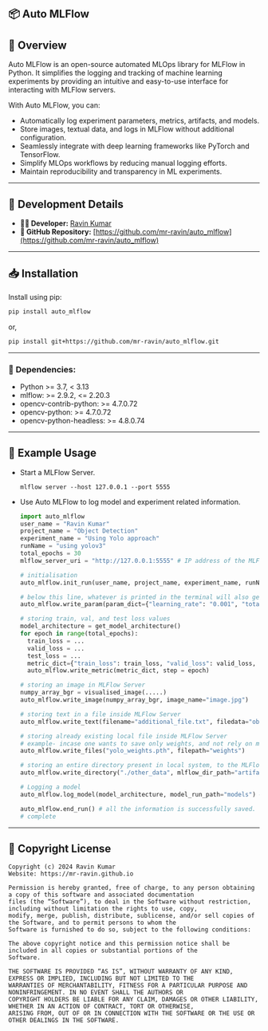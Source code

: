 ## 📦 **Auto MLFlow**

## 🔹 **Overview**
Auto MLFlow is an open-source automated MLOps library for MLFlow in Python. It simplifies the logging and tracking of machine learning experiments by providing an intuitive and easy-to-use interface for interacting with MLFlow servers. 

With Auto MLFlow, you can:
- Automatically log experiment parameters, metrics, artifacts, and models.
- Store images, textual data, and logs in MLFlow without additional configuration.
- Seamlessly integrate with deep learning frameworks like PyTorch and TensorFlow.
- Simplify MLOps workflows by reducing manual logging efforts.
- Maintain reproducibility and transparency in ML experiments.

---
## 🔧 **Development Details**
- **👨‍💻 Developer:** [Ravin Kumar](https://mr-ravin.github.io)  
- **📂 GitHub Repository:** [https://github.com/mr-ravin/auto_mlflow](https://github.com/mr-ravin/auto_mlflow)

---
## 📥 **Installation**

Install using pip:

```sh
pip install auto_mlflow
```
or,

```sh
pip install git+https://github.com/mr-ravin/auto_mlflow.git
```

---
### 📌 **Dependencies:**
- Python >= 3.7, < 3.13
- mlflow: >= 2.9.2, <= 2.20.3
- opencv-contrib-python: >= 4.7.0.72
- opencv-python: >= 4.7.0.72
- opencv-python-headless: >= 4.8.0.74

---

## 🔄 **Example Usage**
- Start a MLFlow Server.
  ```  
  mlflow server --host 127.0.0.1 --port 5555
  ```
- Use Auto MLFlow to log model and experiment related information.
  ```python
  import auto_mlflow
  user_name = "Ravin Kumar"
  project_name = "Object Detection"
  experiment_name = "Using Yolo approach"
  runName = "using yolov3"
  total_epochs = 30
  mlflow_server_uri = "http://127.0.0.1:5555" # IP address of the MLFlow Server.
  
  # initialisation 
  auto_mlflow.init_run(user_name, project_name, experiment_name, runName, mlflow_server_uri) # project, experiment, and run is created
  
  # below this line, whatever is printed in the terminal will also get logged in the MLFlow inside the file log.txt
  auto_mlflow.write_param(param_dict={"learning_rate": "0.001", "total_epochs": str(total_epochs)}) # save training related information
  
  # storing train, val, and test loss values
  model_architecture = get_model_architecture()
  for epoch in range(total_epochs):
    train_loss = ...
    valid_loss = ...
    test_loss = ...
    metric_dict={"train_loss": train_loss, "valid_loss": valid_loss, "test_loss": test_loss}
    auto_mlflow.write_metric(metric_dict, step = epoch)
  
  # storing an image in MLFlow Server
  numpy_array_bgr = visualised_image(.....)
  auto_mlflow.write_image(numpy_array_bgr, image_name="image.jpg")
  
  # storing text in a file inside MLFlow Server
  auto_mlflow.write_text(filename="additional_file.txt", filedata="object detection model")
  
  # storing already existing local file inside MLFlow Server
  # example- incase one wants to save only weights, and not rely on model registry. This will get saved inside weights/ in MLFlow Sever
  auto_mlflow.write_files("yolo_weights.pth", filepath="weights")
  
  # storing an entire directory present in local system, to the MLFlow Server
  auto_mlflow.write_directory("./other_data", mlflow_dir_path="artifacts") # this will copy all the content of ./other_data to MLFlow inside artifacts/
  
  # Logging a model
  auto_mlflow.log_model(model_architecture, model_run_path="models") # the logged model can be used for model registry
  
  auto_mlflow.end_run() # all the information is successfully saved.
  # complete 
  ```

---

## 📜 **Copyright License**
```
Copyright (c) 2024 Ravin Kumar
Website: https://mr-ravin.github.io

Permission is hereby granted, free of charge, to any person obtaining a copy of this software and associated documentation 
files (the “Software”), to deal in the Software without restriction, including without limitation the rights to use, copy, 
modify, merge, publish, distribute, sublicense, and/or sell copies of the Software, and to permit persons to whom the 
Software is furnished to do so, subject to the following conditions:

The above copyright notice and this permission notice shall be included in all copies or substantial portions of the 
Software.

THE SOFTWARE IS PROVIDED “AS IS”, WITHOUT WARRANTY OF ANY KIND, EXPRESS OR IMPLIED, INCLUDING BUT NOT LIMITED TO THE 
WARRANTIES OF MERCHANTABILITY, FITNESS FOR A PARTICULAR PURPOSE AND NONINFRINGEMENT. IN NO EVENT SHALL THE AUTHORS OR 
COPYRIGHT HOLDERS BE LIABLE FOR ANY CLAIM, DAMAGES OR OTHER LIABILITY, WHETHER IN AN ACTION OF CONTRACT, TORT OR OTHERWISE, 
ARISING FROM, OUT OF OR IN CONNECTION WITH THE SOFTWARE OR THE USE OR OTHER DEALINGS IN THE SOFTWARE.
```